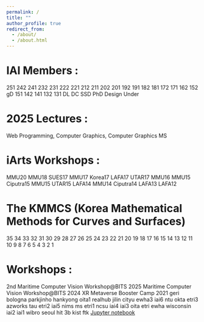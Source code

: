 ```yaml
---
permalink: /
title: ""
author_profile: true
redirect_from: 
  - /about/
  - /about.html
---
```

IAI Members : 
======
251 242 241 232 231 222 221 212 211 202 201 192 191
182 181 172 171 162 152 gD 151 142 141 132 131
DL DC SSD PhD Design Under

2025 Lectures : 
======
Web Programming, Computer Graphics, Computer Graphics MS 

iArts Workshops : 
======
MMU20 MMU18 SUES17 MMU17 Korea17 LAFA17 UTAR17 MMU16 MMU15 Ciputra15 MMU15 UTAR15 LAFA14 MMU14 Ciputra14 LAFA13 LAFA12

The KMMCS (Korea Mathematical Methods for Curves and Surfaces)
======
35 34 33 32 31 30 29 28 27 26 25 24 23 22 21 20
19 18 17 16 15 14 13 12 11 10 9 8 7 6 5 4 3 2 1

Workshops : 
======
2nd Maritime Computer Vision Workshop@BITS 2025
Maritime Computer Vision Workshop@BITS 2024
XR Metaverse Booster Camp 2021 
geri bologna parkjinho hankyong oita1 realhub jilin cityu ewha3 iai6 ntu okta etri3 azworks tau etri2 
iai5 nims ms etri1 ncsu iai4 iai3 oita etri ewha wisconsin iai2 iai1 wibro seoul hit 3b kist ftk
[Jupyter notebook](https://github.com/academicpages/academicpages.github.io/blob/master/talkmap.ipynb)



